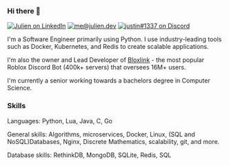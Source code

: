 ### Hi there 👋
[![Julien on LinkedIn](https://img.shields.io/badge/-Julien%20Kmec-262626?style=flat-square&labelColor=262626&logo=linkedin&logoColor=white&link=https://www.linkedin.com/in/julien-kmec/)](https://www.linkedin.com/in/julien-kmec/)
[![me@julien.dev](https://img.shields.io/badge/-me@julien.dev-262626?style=flat-square&labelColor=262626&logo=Gmail&logoColor=white&link=mailto:me@julien.dev)](mailto:me@julien.dev)
[![justin#1337 on Discord](https://img.shields.io/badge/-justin%231337-262626?style=flat-square&labelColor=262626&logo=discord&logoColor=white&link=https://discordapp.com/users/84117866944663552/)](https://discordapp.com/users/84117866944663552/)

I'm a Software Engineer primarily using Python. I use industry-leading tools such as Docker, Kubernetes, and Redis to create scalable applications. 

I'm also the owner and Lead Developer of [Bloxlink](https://blox.link) - the most popular Roblox Discord Bot (400k+ servers) that oversees 16M+ users.

I'm currently a senior working towards a bachelors degree in Computer Science.


### Skills
Languages: Python, Lua, Java, C, Go

General skills: Algorithms, microservices, Docker, Linux, (SQL and NoSQL)Databases, Nginx, Discrete Mathematics, scalability, git, and more.

Database skills: RethinkDB, MongoDB, SQLite, Redis, SQL

